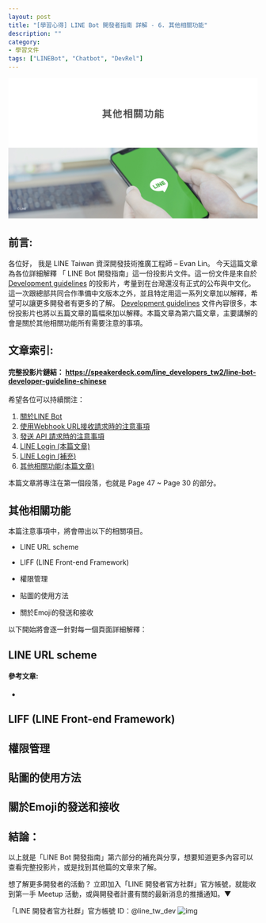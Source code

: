 ```yaml
---
layout: post
title: "[學習心得] LINE Bot 開發者指南 詳解 - 6. 其他相關功能"
description: ""
category: 
- 學習文件
tags: ["LINEBot", "Chatbot", "DevRel"]
---
```


<img src="../images/2021/linebot006.jpg">

## 前言:

各位好， 我是 LINE Taiwan 資深開發技術推廣工程師 – Evan Lin。 今天這篇文章為各位詳細解釋 「 LINE Bot 開發指南」這一份投影片文件。這一份文件是來自於 [Development guidelines](https://developers.line.biz/en/docs/partner-docs/development-guidelines/) 的投影片，考量到在台灣還沒有正式的公布與中文化。這一次跟總部共同合作準備中文版本之外，並且特定用這一系列文章加以解釋，希望可以讓更多開發者有更多的了解。  [Development guidelines](https://developers.line.biz/en/docs/partner-docs/development-guidelines/)  文件內容很多，本份投影片也將以五篇文章的篇幅來加以解釋。本篇文章為第六篇文章，主要講解的會是關於其他相關功能所有需要注意的事項。



## 文章索引:

#### 完整投影片鏈結： <https://speakerdeck.com/line_developers_tw2/line-bot-developer-guideline-chinese>

希望各位可以持續關注：

1. [關於LINE Bot ](https://www.evanlin.com/2021-05-25-line-bot-guide-1/)
2. [使用Webhook URL接收請求時的注意事項](https://www.evanlin.com/line-bot-guide-2/)
3. [發送 API 請求時的注意事項](http://www.evanlin.com/line-bot-guide-3/)
4. [LINE Login (本篇文章)](http://www.evanlin.com/line-bot-guide-4/)
5. [LINE Login (補充)](http://www.evanlin.com/line-bot-guide-5/)
5.  [其他相關功能(本篇文章)](http://www.evanlin.com/line-bot-guide-6/)

本篇文章將專注在第一個段落，也就是 Page 47 ~ Page 30 的部分。

##  其他相關功能

<script async class="speakerdeck-embed" data-slide="53" data-id="0e9f6182ae864568a5940cbad5ef4bec" data-ratio="1.77777777777778" src="//speakerdeck.com/assets/embed.js"></script>

本篇注意事項中，將會帶出以下的相關項目。

- LINE URL scheme

- LIFF (LINE Front-end Framework)
- 權限管理
- 貼圖的使用方法
- 關於Emoji的發送和接收

以下開始將會逐一針對每一個頁面詳細解釋：

## LINE URL scheme

<script async class="speakerdeck-embed" data-slide="54" data-id="0e9f6182ae864568a5940cbad5ef4bec" data-ratio="1.77777777777778" src="//speakerdeck.com/assets/embed.js"></script>





#### 參考文章:

-  



## LIFF (LINE Front-end Framework)

<script async class="speakerdeck-embed" data-slide="55" data-id="0e9f6182ae864568a5940cbad5ef4bec" data-ratio="1.77777777777778" src="//speakerdeck.com/assets/embed.js"></script>






## 權限管理

<script async class="speakerdeck-embed" data-slide="56" data-id="0e9f6182ae864568a5940cbad5ef4bec" data-ratio="1.77777777777778" src="//speakerdeck.com/assets/embed.js"></script>





## 貼圖的使用方法

<script async class="speakerdeck-embed" data-slide="57" data-id="0e9f6182ae864568a5940cbad5ef4bec" data-ratio="1.77777777777778" src="//speakerdeck.com/assets/embed.js"></script>





## 關於Emoji的發送和接收

<script async class="speakerdeck-embed" data-slide="58" data-id="0e9f6182ae864568a5940cbad5ef4bec" data-ratio="1.77777777777778" src="//speakerdeck.com/assets/embed.js"></script>





## 結論：

<a id="summary"></a>

以上就是「LINE Bot 開發指南」第六部分的補充與分享，想要知道更多內容可以查看完整投影片，或是找到其他篇的文章來了解。 

想了解更多開發者的活動？  立即加入「LINE 開發者官方社群」官方帳號，就能收到第一手 Meetup 活動，或與開發者計畫有關的最新消息的推播通知。▼

「LINE 開發者官方社群」官方帳號 ID：@line_tw_dev
![img](https://www.evanlin.com/images/2020/line-tw-dev-qr.png)

